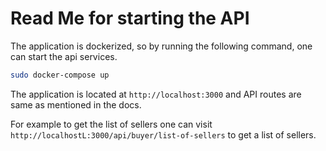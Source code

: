 # Read Me for starting the API

The application is dockerized, so by running the following command, one can start the api services.

```bash
sudo docker-compose up
```

The application is located at `http://localhost:3000` and API routes are same as mentioned in the docs.

For example to get the list of sellers one can visit `http://localhostL:3000/api/buyer/list-of-sellers` to get a list of sellers.